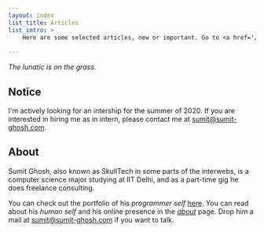 ```yaml
---
layout: index
list_title: Articles
list_intro: >
    Here are some selected articles, new or important. Go to <a href='/archive'>archive</a> for all of his posts.
    
---
```


_The lunatic is on the grass._

## Notice

I'm actively looking for an intership for the summer of 2020. If you are interested in hiring me as in intern, please contact me at sumit@sumit-ghosh.com.

## About

Sumit Ghosh, also known as SkullTech in some parts of the interwebs, is a computer science major studying at IIT Delhi, and as a part-time gig he does freelance consulting.

You can check out the portfolio of his _programmer self_ 
[here](/portfolio/). You can read about his _human self_ and his online presence in the [_about_](/about/) page. Drop him a mail at sumit@sumit-ghosh.com if you want to talk.
